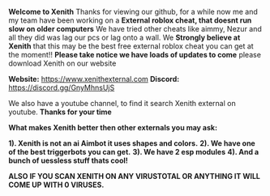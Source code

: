 **Welcome to Xenith**
Thanks for viewing our github, for a while now me and my team have been working on a **External roblox cheat, that doesnt run slow on older computers**
We have tried other cheats like aimmy, Nezur and all they did was lag our pcs or lag onto a wall. We **Strongly believe at Xenith** that this may be
the best free external roblox cheat you can get at the moment!! **Please take notice we have loads of updates to come** please download Xenith on our website

**Website:** https://www.xenithexternal.com
**Discord:** https://discord.gg/GnyMhnsUjS

We also have a youtube channel, to find it search Xenith external on youtube. **Thanks for your time**


**What makes Xenith better then other externals you may ask:**

**1). Xenith is not an ai Aimbot it uses shapes and colors.**
**2). We have one of the best triggerbots you can get.**
**3). We have 2 esp modules**
**4). And a bunch of uessless stuff thats cool!**

**ALSO IF YOU SCAN XENITH ON ANY VIRUSTOTAL OR ANYTHING IT WILL COME UP WITH 0 VIRUSES.**

